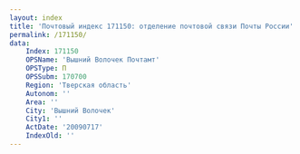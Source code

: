 ```yaml
---
layout: index
title: 'Почтовый индекс 171150: отделение почтовой связи Почты России'
permalink: /171150/
data:
    Index: 171150
    OPSName: 'Вышний Волочек Почтамт'
    OPSType: П
    OPSSubm: 170700
    Region: 'Тверская область'
    Autonom: ''
    Area: ''
    City: 'Вышний Волочек'
    City1: ''
    ActDate: '20090717'
    IndexOld: ''
---
```

